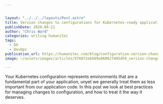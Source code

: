 ```yaml
---


layout: "../../../layouts/Post.astro"
title: Version changes to configurations for Kubernetes-ready applications
publishDate: 2020-09-21
author: "Chris Ward"
categories: writing humanitec
tags: 
  - DX
  - DevOps
publication_url: https://humanitec.com/blog/configuration-version-changes-kubernetes-apps
image: ~/assets/images/articles/5f6872eb569a960627495d59_version-changes-configs-kubernetes-apps.png

---
```

Your Kubernetes configuration represents environments that are a fundamental part of your application, unyet we generally treat them as less important from our application code. In this post we look at best practices for managing changes to configuration, and how to treat it the way it deserves.